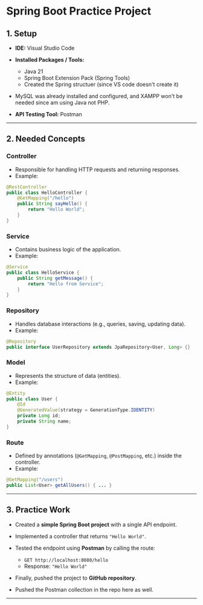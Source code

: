 # Spring Boot Practice Project

## 1. Setup

* **IDE:** Visual Studio Code
* **Installed Packages / Tools:**

  * Java 21
  * Spring Boot Extension Pack (Spring Tools)
  * Created the Spring structuer (since VS code doesn't create it)
* MySQL was already installed and configured, and XAMPP won't be needed since am using Java not PHP.
* **API Testing Tool:** Postman

---

## 2. Needed Concepts

### Controller

* Responsible for handling HTTP requests and returning responses.
* Example:

```java
@RestController
public class HelloController {
    @GetMapping("/hello")
    public String sayHello() {
        return "Hello World";
    }
}
```

### Service

* Contains business logic of the application.
* Example:

```java
@Service
public class HelloService {
    public String getMessage() {
        return "Hello from Service";
    }
}
```

### Repository

* Handles database interactions (e.g., queries, saving, updating data).
* Example:

```java
@Repository
public interface UserRepository extends JpaRepository<User, Long> {}
```

### Model

* Represents the structure of data (entities).
* Example:

```java
@Entity
public class User {
    @Id
    @GeneratedValue(strategy = GenerationType.IDENTITY)
    private Long id;
    private String name;
}
```

### Route

* Defined by annotations (`@GetMapping`, `@PostMapping`, etc.) inside the controller.
* Example:

```java
@GetMapping("/users")
public List<User> getAllUsers() { ... }
```

---

## 3. Practice Work

* Created a **simple Spring Boot project** with a single API endpoint.
* Implemented a controller that returns `"Hello World"`.
* Tested the endpoint using **Postman** by calling the route:

  * `GET http://localhost:8080/hello`
  * Response: `"Hello World"`
   
* Finally, pushed the project to **GitHub repository**.
* Pushed the Postman collection in the repo here as well.

---


